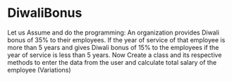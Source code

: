 # DiwaliBonus
Let us Assume and do the programming: An organization provides Diwali bonus of 35% to their employees. If the year of service of that employee is more than 5 years and gives Diwali bonus of 15% to the employees if the year of service is less than 5 years. Now Create a class and its respective methods to enter the data from the user and calculate total salary of the employee (Variations)
